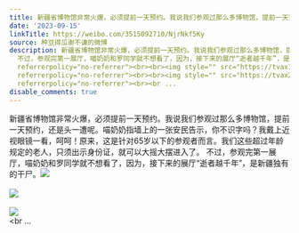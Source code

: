 ```yaml
---
title: 新疆省博物馆非常火爆，必须提前一天预约。我说我们参观过那么多博物馆，提前一天预约，还是头一遭呢。喵奶奶指墙上的一张安民告示，你不识字吗？我戴上近视眼镜...
date: '2023-09-15'
linkTitle: https://weibo.com/3515092710/NjrNkf5Ky
source: 种豆得瓜谢不谦的微博
description: 新疆省博物馆非常火爆，必须提前一天预约。我说我们参观过那么多博物馆，提前一天预约，还是头一遭呢。喵奶奶指墙上的一张安民告示，你不识字吗？我戴上近视眼镜一看，呵呵！原来，这是针对65岁以下的参观者而言。我们这些超过年龄规定的老人，只须出示身份证，就可以大摇大摆进入了。
  不过，参观完第一展厅，喵奶奶和罗同学就不想看了，因为，接下来的展厅“逝者越千年”，是新疆独有的干尸。<img style="" src="https://tvax2.sinaimg.cn/large/d1840ee6ly1hhxlcn3ut7j237k2eokjn.jpg"
  referrerpolicy="no-referrer"><br><br><img style="" src="https://tvax1.sinaimg.cn/large/d1840ee6ly1hhxm5xzc6uj237k2eob2b.jpg"
  referrerpolicy="no-referrer"><br><br><img style="" src="https://tvax2.sinaimg.cn/large/d1840ee6ly1hhxldc00pmj237k2eokjn.jpg"
  referrerpolicy="no-referrer"><br><br ...
disable_comments: true
---
```

新疆省博物馆非常火爆，必须提前一天预约。我说我们参观过那么多博物馆，提前一天预约，还是头一遭呢。喵奶奶指墙上的一张安民告示，你不识字吗？我戴上近视眼镜一看，呵呵！原来，这是针对65岁以下的参观者而言。我们这些超过年龄规定的老人，只须出示身份证，就可以大摇大摆进入了。 不过，参观完第一展厅，喵奶奶和罗同学就不想看了，因为，接下来的展厅“逝者越千年”，是新疆独有的干尸。<img style="" src="https://tvax2.sinaimg.cn/large/d1840ee6ly1hhxlcn3ut7j237k2eokjn.jpg" referrerpolicy="no-referrer"><br><br><img style="" src="https://tvax1.sinaimg.cn/large/d1840ee6ly1hhxm5xzc6uj237k2eob2b.jpg" referrerpolicy="no-referrer"><br><br><img style="" src="https://tvax2.sinaimg.cn/large/d1840ee6ly1hhxldc00pmj237k2eokjn.jpg" referrerpolicy="no-referrer"><br><br ...